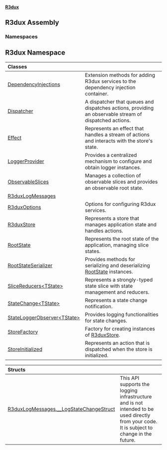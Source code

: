 #### [R3dux](R3dux.md 'R3dux')

## R3dux Assembly
### Namespaces

<a name='R3dux'></a>

## R3dux Namespace

| Classes | |
| :--- | :--- |
| [DependencyInjections](DependencyInjections.md 'R3dux.DependencyInjections') | Extension methods for adding R3dux services to the dependency injection container. |
| [Dispatcher](Dispatcher.md 'R3dux.Dispatcher') | A dispatcher that queues and dispatches actions, providing an observable stream of dispatched actions. |
| [Effect](Effect.md 'R3dux.Effect') | Represents an effect that handles a stream of actions and interacts with the store's state. |
| [LoggerProvider](LoggerProvider.md 'R3dux.LoggerProvider') | Provides a centralized mechanism to configure and obtain logger instances. |
| [ObservableSlices](ObservableSlices.md 'R3dux.ObservableSlices') | Manages a collection of observable slices and provides an observable root state. |
| [R3duxLogMessages](R3duxLogMessages.md 'R3dux.R3duxLogMessages') | |
| [R3duxOptions](R3duxOptions.md 'R3dux.R3duxOptions') | Options for configuring R3dux services. |
| [R3duxStore](R3duxStore.md 'R3dux.R3duxStore') | Represents a store that manages application state and handles actions. |
| [RootState](RootState.md 'R3dux.RootState') | Represents the root state of the application, managing slice states. |
| [RootStateSerializer](RootStateSerializer.md 'R3dux.RootStateSerializer') | Provides methods for serializing and deserializing [RootState](RootState.md 'R3dux.RootState') instances. |
| [SliceReducers&lt;TState&gt;](SliceReducers_TState_.md 'R3dux.SliceReducers<TState>') | Represents a strongly-typed state slice with state management and reducers. |
| [StateChange&lt;TState&gt;](StateChange_TState_.md 'R3dux.StateChange<TState>') | Represents a state change notification. |
| [StateLoggerObserver&lt;TState&gt;](StateLoggerObserver_TState_.md 'R3dux.StateLoggerObserver<TState>') | Provides logging functionalities for state changes. |
| [StoreFactory](StoreFactory.md 'R3dux.StoreFactory') | Factory for creating instances of [R3duxStore](R3duxStore.md 'R3dux.R3duxStore'). |
| [StoreInitialized](StoreInitialized.md 'R3dux.StoreInitialized') | Represents an action that is dispatched when the store is initialized. |

| Structs | |
| :--- | :--- |
| [R3duxLogMessages.__LogStateChangeStruct](R3duxLogMessages.__LogStateChangeStruct.md 'R3dux.R3duxLogMessages.__LogStateChangeStruct') | This API supports the logging infrastructure and is not intended to be used directly from your code. It is subject to change in the future. |
